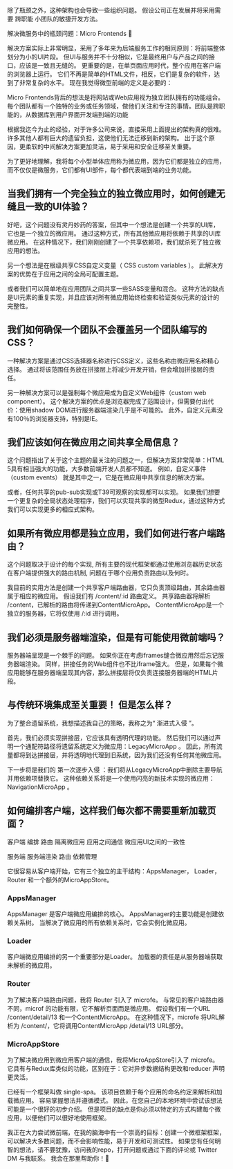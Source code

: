 除了瓶颈之外，这种架构也会导致一些组织问题。 假设公司正在发展并将采用需要 跨职能 小团队的敏捷开发方法。

解决微服务中的瓶颈问题：Micro Frontends 🎉

解决方案实际上非常明显，采用了多年来为后端服务工作的相同原则：将前端整体划分为小的UI片段。 但UI与服务并不十分相似，它是最终用户与产品之间的接口，应该是一致且无缝的。 更重要的是，在单页面应用时代，整个应用在客户端的浏览器上运行。 它们不再是简单的HTML文件，相反，它们是复杂的软件，达到了非常复杂的水平。 现在我觉得微型前端的定义是必要的：

Micro Frontends背后的想法是将网站或Web应用视为独立团队拥有的功能组合。 每个团队都有一个独特的业务或任务领域，做他们关注和专注的事情。团队是跨职能的，从数据库到用户界面开发端到端的功能

根据我迄今为止的经验，对于许多公司来说，直接采用上面提出的架构真的很难。 许多其他人都有巨大的遗留负担，这使他们无法迁移到新的架构。 出于这个原因，更柔软的中间解决方案更加灵活，易于采用和安全迁移至关重要。

为了更好地理解，我将每个小型单体应用称为微应用，因为它们都是独立的应用，而不仅仅是微服务，它们都有UI部件，每个都代表端到端的业务功能。

## 当我们拥有一个完全独立的独立微应用时，如何创建无缝且一致的UI体验？

好吧，这个问题没有灵丹妙药的答案，但其中一个想法是创建一个共享的UI库，它也是一个独立的微应用。 通过这种方式，所有其他微应用将依赖于共享的UI库微应用。 在这种情况下，我们刚刚创建了一个共享依赖项，我们就杀死了独立微应用的想法。

另一个想法是在根级共享CSS自定义变量（ CSS custom variables ）。 此解决方案的优势在于应用之间的全局可配置主题。

或者我们可以简单地在应用团队之间共享一些SASS变量和混合。 这种方法的缺点是UI元素的重复实现，并且应该对所有微应用始终检查和验证类似元素的设计的完整性。

## 我们如何确保一个团队不会覆盖另一个团队编写的CSS？

一种解决方案是通过CSS选择器名称进行CSS定义，这些名称由微应用名称精心选择。 通过将该范围任务放在拼接层上将减少开发开销，但会增加拼接层的责任。

另一种解决方案可以是强制每个微应用成为自定义Web组件（custom web component）。 这个解决方案的优点是浏览器完成了范围设计，但需要付出代价：使用shadow DOM进行服务器端渲染几乎是不可能的。 此外，自定义元素没有100％的浏览器支持，特别是IE。

## 我们应该如何在微应用之间共享全局信息？

这个问题指出了关于这个主题的最关注的问题之一，但解决方案非常简单：HTML 5具有相当强大的功能，大多数前端开发人员都不知道。 例如，自定义事件（custom events） 就是其中之一，它是在微应用中共享信息的解决方案。

或者，任何共享的pub-sub实现或T39可观察的实现都可以实现。 如果我们想要一个更复杂的全局状态处理程序，我们可以实现共享的微型Redux，通过这种方式我们可以实现更多的相应式架构。

## 如果所有微应用都是独立应用，我们如何进行客户端路由？

这个问题取决于设计的每个实现, 所有主要的现代框架都通过使用浏览器历史状态在客户端提供强大的路由机制, 问题在于哪个应用负责路由以及何时。

我目前的实用方法是创建一个共享客户端路由器，它只负责顶级路由，其余路由器属于相应的微应用。 假设我们有 /content/:id 路由定义。 共享路由器将解析 /content，已解析的路由将传递到ContentMicroApp。 ContentMicroApp是一个独立的服务器，它将仅使用 /:id 进行调用。

## 我们必须是服务器端渲染，但是有可能使用微前端吗？

服务器端呈现是一个棘手的问题。 如果你正在考虑iframes缝合微应用然后忘记服务器端渲染。 同样，拼接任务的Web组件也不比iframe强大。 但是，如果每个微应用能够在服务器端呈现其内容，那么拼接层将仅负责连接服务器端的HTML片段。

## 与传统环境集成至关重要！ 但是怎么样？

为了整合遗留系统，我想描述我自己的策略，我称之为“ 渐进式入侵 ”。

首先，我们必须实现拼接层，它应该具有透明代理的功能。 然后我们可以通过声明一个通配符路径将遗留系统定义为微应用：LegacyMicroApp 。 因此，所有流量都将到达拼接层，并将透明地代理到旧系统，因为我们还没有任何其他微应用。

下一步将是我们的 第一次逐步入侵 ：我们将从LegacyMicroApp中删除主要导航并用依赖项替换它。 这种依赖关系将是一个使用闪亮的新技术实现的微应用：NavigationMicroApp 。

## 如何编排客户端，这样我们每次都不需要重新加载页面？

客户端
编排
路由
隔离微应用
应用之间通信
微应用UI之间的一致性

服务端
服务端渲染
路由
依赖管理

它很容易从客户端开始，它有三个独立的主干结构：AppsManager， Loader， Router 和一个额外的MicroAppStore。

### AppsManager

AppsManager 是客户端微应用编排的核心。 AppsManager的主要功能是创建依赖关系树。 当解决了微应用的所有依赖关系时，它会实例化微应用。

### Loader

客户端微应用编排的另一个重要部分是Loader。 加载器的责任是从服务器端获取未解析的微应用。

### Router

为了解决客户端路由问题，我将 Router 引入了 microfe。 与常见的客户端路由器不同，microf 的功能有限，它不解析页面而是微应用。 假设我们有一个URL /content/detail/13 和一个ContentMicroApp。 在这种情况下，microfe 将URL解析为 /content/，它将调用ContentMicroApp /detail/13 URL部分。

### MicroAppStore

为了解决微应用到微应用客户端的通信，我将MicroAppStore引入了 microfe。 它具有与Redux库类似的功能，区别在于：它对异步数据结构更改和reducer 声明更灵活。

已经有一个框架叫做 single-spa。 该项目依赖于每个应用的命名约定来解析和加载微应用。 容易掌握想法并遵循模式。 因此，在您自己的本地环境中尝试该想法可能是一个很好的初步介绍。 但是项目的缺点是你必须以特定的方式构建每个微应用，以便他们可以很好地使用框架。

我正在大力尝试微前端，在我的脑海中有一个崇高的目标：创建一个微框架框架，可以解决大多数问题，而不会影响性能，易于开发和可测试性。 如果您有任何明智的想法，请不要犹豫，访问我的repo，打开问题或通过下面的评论或 Twitter DM 与我联系。 我会在那里帮助你！🙂